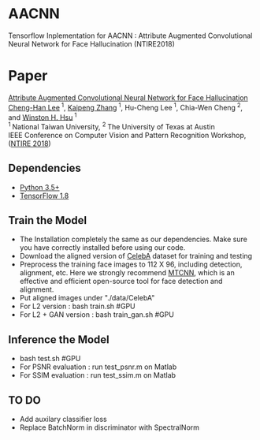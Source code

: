 # AACNN
Tensorflow Inplementation for AACNN : Attribute Augmented Convolutional Neural Network for Face Hallucination (NTIRE2018)
# Paper
[Attribute Augmented Convolutional Neural Network for Face Hallucination](http://openaccess.thecvf.com/content_cvpr_2018_workshops/papers/w13/Lee_Attribute_Augmented_Convolutional_CVPR_2018_paper.pdf) <br/>
[Cheng-Han Lee](https://github.com/steven413d)<sup> 1</sup>, [Kaipeng Zhang](http://kpzhang93.github.io/)<sup> 1</sup>, Hu-Cheng Lee<sup> 1</sup>, Chia-Wen Cheng<sup> 2</sup>, and [Winston H. Hsu](https://winstonhsu.info/)<sup> 1</sup>    <br/>
<sup>1 </sup>National Taiwan University, <sup>2 </sup>The University of Texas at Austin <br/>
IEEE Conference on Computer Vision and Pattern Recognition Workshop, ([NTIRE 2018](http://www.vision.ee.ethz.ch/ntire18/))
<br/>
## Dependencies
* [Python 3.5+](https://www.continuum.io/downloads)
* [TensorFlow 1.8](https://www.tensorflow.org/)

## Train the Model
* The Installation completely the same as our dependencies. Make sure you have correctly installed before using our code.
* Download the aligned version of [CelebA](http://mmlab.ie.cuhk.edu.hk/projects/CelebA.html) dataset for training and testing
* Preprocess the training face images to 112 X 96, including detection, alignment, etc. Here we strongly recommend [MTCNN](https://github.com/kpzhang93/MTCNN_face_detection_alignment), which is an effective and efficient open-source tool for face detection and alignment.
* Put aligned images under "./data/CelebA"
* For L2 version : bash train.sh #GPU
* For L2 + GAN version :  bash train_gan.sh #GPU

## Inference the Model
* bash test.sh #GPU
* For PSNR evaluation : run test_psnr.m on Matlab
* For SSIM evaluation : run test_ssim.m on Matlab

## TO DO
* Add auxilary classifier loss
* Replace BatchNorm in discriminator with SpectralNorm
